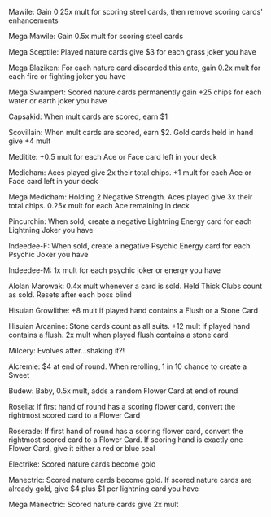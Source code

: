 Mawile: Gain 0.25x mult for scoring steel cards, then remove scoring cards' enhancements

Mega Mawile: Gain 0.5x mult for scoring steel cards

Mega Sceptile: Played nature cards give $3 for each grass joker you have

Mega Blaziken: For each nature card discarded this ante, gain 0.2x mult for each fire or fighting joker you have

Mega Swampert: Scored nature cards permanently gain +25 chips for each water or earth joker you have

Capsakid: When mult cards are scored, earn $1

Scovillain: When mult cards are scored, earn $2. Gold cards held in hand give +4 mult

Meditite: +0.5 mult for each Ace or Face card left in your deck

Medicham: Aces played give 2x their total chips. +1 mult for each Ace or Face card left in your deck

Mega Medicham: Holding 2 Negative Strength. Aces played give 3x their total chips. 0.25x mult for each Ace remaining in deck

Pincurchin: When sold, create a negative Lightning Energy card for each Lightning Joker you have

Indeedee-F: When sold, create a negative Psychic Energy card for each Psychic Joker you have

Indeedee-M: 1x mult for each psychic joker or energy you have

Alolan Marowak: 0.4x mult whenever a card is sold. Held Thick Clubs count as sold. Resets after each boss blind

Hisuian Growlithe: +8 mult if played hand contains a Flush or a Stone Card

Hisuian Arcanine: Stone cards count as all suits. +12 mult if played hand contains a flush. 2x mult when played flush contains a stone card

Milcery: Evolves after...shaking it?!

Alcremie: $4 at end of round. When rerolling, 1 in 10 chance to create a Sweet

Budew: Baby, 0.5x mult, adds a random Flower Card at end of round

Roselia: If first hand of round has a scoring flower card, convert the rightmost scored card to a Flower Card

Roserade: If first hand of round has a scoring flower card, convert the rightmost scored card to a Flower Card. If scoring hand is exactly one Flower Card, give it either a red or blue seal

Electrike: Scored nature cards become gold

Manectric: Scored nature cards become gold. If scored nature cards are already gold, give $4 plus $1 per lightning card you have

Mega Manectric: Scored nature cards give 2x mult
